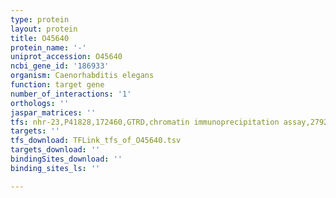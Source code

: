 ```yaml
---
type: protein
layout: protein
title: O45640
protein_name: '-'
uniprot_accession: O45640
ncbi_gene_id: '186933'
organism: Caenorhabditis elegans
function: target gene
number_of_interactions: '1'
orthologs: ''
jaspar_matrices: ''
tfs: nhr-23,P41828,172460,GTRD,chromatin immunoprecipitation assay,27924024%5Buid%5D,No
targets: ''
tfs_download: TFLink_tfs_of_O45640.tsv
targets_download: ''
bindingSites_download: ''
binding_sites_ls: ''

---
```

